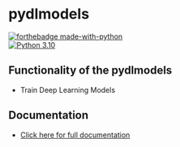 # pydlmodels

[![forthebadge made-with-python](http://ForTheBadge.com/images/badges/made-with-python.svg)](https://www.python.org/)                 
[![Python 3.10](https://img.shields.io/badge/python-3.10-blue.svg)](https://www.python.org/downloads/)   

## Functionality of the pydlmodels

- Train Deep Learning Models

## Documentation 
- [Click here for full documentation](https://www.drateendrajha.com/blog/tags/pydlmodels)





